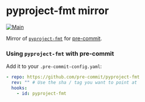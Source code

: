 # pyproject-fmt mirror

[![Main](https://github.com/tox-dev/pyproject-fmt/actions/workflows/main.yaml/badge.svg)](https://github.com/tox-dev/pyproject-fmt/actions/workflows/main.yaml)

Mirror of [`pyproject-fmt`](https://github.com/tox-dev/toml-fmt/tree/main/pyproject-fmt) for
[pre-commit](https://github.com/pre-commit/pre-commit).

### Using `pyproject-fmt` with pre-commit

Add it to your `.pre-commit-config.yaml`:

```yaml
- repo: https://github.com/pre-commit/pyproject-fmt
  rev: "" # Use the sha / tag you want to point at
  hooks:
    - id: pyproject-fmt
```
